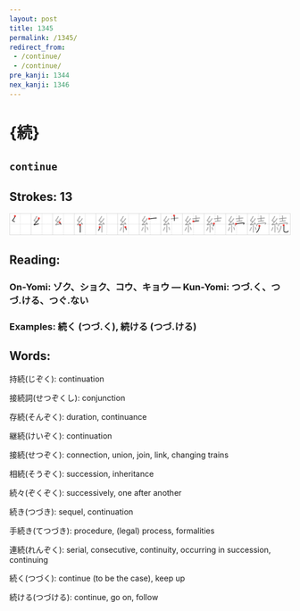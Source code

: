 ```yaml
---
layout: post
title: 1345
permalink: /1345/
redirect_from:
 - /continue/
 - /continue/
pre_kanji: 1344
nex_kanji: 1346
---
```


# {続}

## `continue`

## Strokes: 13

<div class="stroke"><img src="../images/E7B69A.png" /></div>

## Reading:

### On-Yomi: ゾク、ショク、コウ、キョウ &mdash; Kun-Yomi: つづ.く、つづ.ける、つぐ.ない

### Examples: 続く (つづ.く), 続ける (つづ.ける)

## Words:

持続(じぞく): continuation

接続詞(せつぞくし): conjunction

存続(そんぞく): duration, continuance

継続(けいぞく): continuation

接続(せつぞく): connection, union, join, link, changing trains

相続(そうぞく): succession, inheritance

続々(ぞくぞく): successively, one after another

続き(つづき): sequel, continuation

手続き(てつづき): procedure, (legal) process, formalities

連続(れんぞく): serial, consecutive, continuity, occurring in succession, continuing

続く(つづく): continue (to be the case), keep up

続ける(つづける): continue, go on, follow
